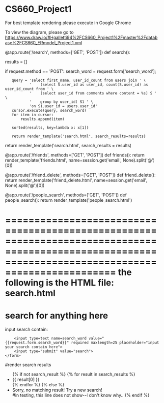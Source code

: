 # CS660_Project1

For best template rendering please execute in Google Chrome

To view the diagram, please go to https://www.draw.io/#Hgalletti94%2FCS660_Project1%2Fmaster%2Fdatabase%2FCS660_ERmodel_Project1.xml


@app.route('/search', methods=['GET', 'POST'])
def search():

   results = []

   if request.method == 'POST':
       search_word = request.form['search_word'];

       query = 'select first_name, user_id_count from users join ' \
               '    (select S.user_id as user_id, count(S.user_id) as user_id_count from ' \
               '    (select user_id from comments where content = %s) S ' \
               '    group by user_id) S1 ' \
               'on S1.user_id = users.user_id'
       cursor.execute(query, search_word)
       for item in cursor:
           results.append(item)

       sorted(results, key=lambda x: x[1])

       return render_template('search.html', search_results=results)

   return render_template('search.html', search_results = results)


@app.route('/friends', methods=['GET', 'POST'])
def friends():
   return render_template('friends.html', name=session.get('email', None).split('@')[0])

@app.route('/friend_delete', methods=['GET', 'POST'])
def friend_delete():
   return render_template('friend_delete.html', name=session.get('email', None).split('@')[0])


@app.route('/people_search', methods=['GET', 'POST'])
def people_search():
   return render_template('people_search.html')
   
   
   
  =====================================================================================================================================================
  the following is the HTML file: search.html
  =================================================================================================================================
  <link rel="stylesheet" type="text/css" href="{{ url_for('static', filename='style.css') }}">

<title> search </title>

<body>

<h1 class='profile_header' style="top:0"> search for anything here </h1>




<div class='wrapper'>
    <form class='search_form' action="{{ url_for('search') }}" method=POST>
        input search contain:

        <input type=text name=search_word value="{{request.form.search_word}}" required maxlength=25 placeholder="input your search contain here">
        <input type="submit" value="search">
    </form>
</div>


#render search results
<ul>
    {% if not search_result %}
        {%  for result in search_results %}
            <li> {{ result[0] }}</li>
         {% endfor %}
    {% else %}
          <li> Sorry, no matching result! Try a new search! </li>   #in testing, this line does not show--I don't know why..
    {%  endif %}

</ul>

</body>
